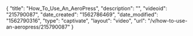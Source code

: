 {
    "title": "How_To_Use_An_AeroPress",
    "description": "",
    "videoid": "215790087",
    "date_created": "1562786469",
    "date_modified": "1562790316",
    "type": "captivate",
    "layout": "video",
    "url": "\/v\/how-to-use-an-aeropress\/215790087"
}